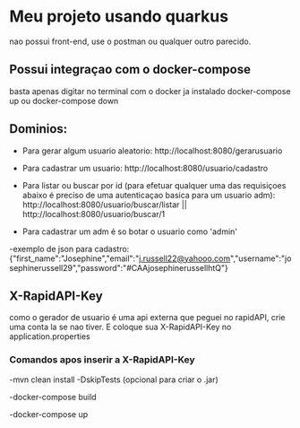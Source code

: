 # Meu projeto usando quarkus
nao possui front-end, use o postman ou qualquer outro parecido.

## Possui integraçao com o docker-compose
basta apenas digitar no terminal com o docker ja instalado docker-compose up ou docker-compose down 

## Dominios:
- Para gerar algum usuario aleatorio:
http://localhost:8080/gerarusuario

- Para cadastrar um usuario:
http://localhost:8080/usuario/cadastro

- Para listar ou buscar por id (para efetuar qualquer uma das requisiçoes abaixo é preciso de uma autenticaçao basica para um usuario adm):
http://localhost:8080/usuario/buscar/listar || http://localhost:8080/usuario/buscar/1

- Para cadastrar um adm é so botar o usuario como 'admin'

-exemplo de json para cadastro: {"first_name":"Josephine","email":"j.russell22@yahooo.com","username":"josephinerussell29","password":"#CAAjosephinerussellhtQ"}

## X-RapidAPI-Key
como o gerador de usuario é uma api externa que peguei no rapidAPI, crie uma conta la se nao tiver. E coloque sua X-RapidAPI-Key no application.properties

### Comandos apos inserir a X-RapidAPI-Key
-mvn clean install -DskipTests (opcional para criar o .jar)

-docker-compose build

-docker-compose up